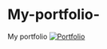 # My-portfolio-
My portfolio 
[![Portfolio](https://img.shields.io/badge/Portfolio-%2312100E.svg?logo=github&logoColor=white)](https://abhi4621.github.io/My-portfolio-/)
